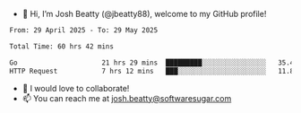 - 👋 Hi, I’m Josh Beatty (@jbeatty88), welcome to my GitHub profile!

<!--START_SECTION:waka-->

```txt
From: 29 April 2025 - To: 29 May 2025

Total Time: 60 hrs 42 mins

Go                     21 hrs 29 mins  █████████░░░░░░░░░░░░░░░░   35.40 %
HTTP Request           7 hrs 12 mins   ███░░░░░░░░░░░░░░░░░░░░░░   11.88 %
```

<!--END_SECTION:waka-->

- 💞️ I would love to collaborate!
- 📫 You can reach me at josh.beatty@softwaresugar.com

<!---
jbeatty88/jbeatty88 is a ✨ special ✨ repository because its `README.md` (this file) appears on your GitHub profile.
You can click the Preview link to take a look at your changes.
--->
